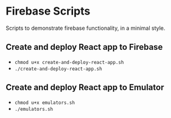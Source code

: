 # Firebase Scripts

Scripts to demonstrate firebase functionality, in a minimal style.

## Create and deploy React app to Firebase
* `chmod u+x create-and-deploy-react-app.sh`
* `./create-and-deploy-react-app.sh`

## Create and deploy React app to Emulator
* `chmod u+x emulators.sh`
* `./emulators.sh`